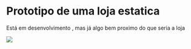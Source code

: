 <h1>Prototipo de uma loja estatica</h1>

<p>Está em desenvolvimento , mas já algo bem proximo do que seria a loja</p>

<img src="./fut-85.gif"/>